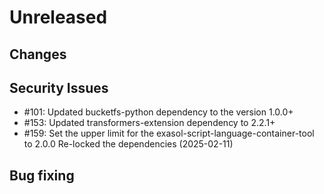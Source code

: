 # Unreleased

## Changes

## Security Issues

* #101: Updated bucketfs-python dependency to the version 1.0.0+
* #153: Updated transformers-extension dependency to 2.2.1+
* #159: Set the upper limit for the exasol-script-language-container-tool to 2.0.0 
Re-locked the dependencies (2025-02-11)

## Bug fixing

